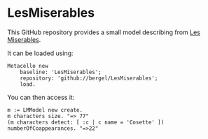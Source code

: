 # LesMiserables

This GitHub repository provides a small model describing from [Les Miserables](http://konect.uni-koblenz.de/networks/moreno_lesmis).

It can be loaded using:

```Smalltalk
Metacello new
    baseline: 'LesMiserables';
    repository: 'github://bergel/LesMiserables';
    load.
```  

You can then access it:

```Smalltalk
m := LMModel new create.
m characters size. "=> 77"
(m characters detect: [ :c | c name = 'Cosette' ]) numberOfCoappearances. "=>22"
```
